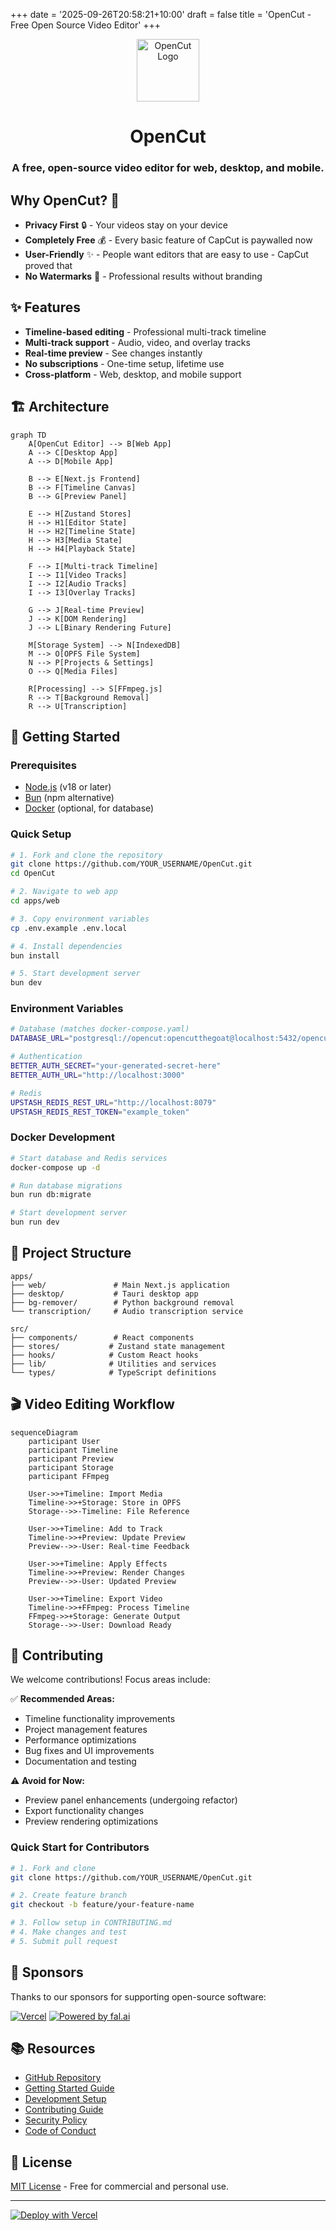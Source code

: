 +++
date = '2025-09-26T20:58:21+10:00'
draft = false
title = 'OpenCut - Free Open Source Video Editor'
+++

<div align="center">
  <img src="/logo.png" alt="OpenCut Logo" width="100" />
  <h1>OpenCut</h1>
  <h3>A free, open-source video editor for web, desktop, and mobile.</h3>
</div>

## Why OpenCut? 🎯

- **Privacy First** 🔒 - Your videos stay on your device
- **Completely Free** 💰 - Every basic feature of CapCut is paywalled now
- **User-Friendly** ✨ - People want editors that are easy to use - CapCut proved that
- **No Watermarks** 🚫 - Professional results without branding

## ✨ Features

- **Timeline-based editing** - Professional multi-track timeline
- **Multi-track support** - Audio, video, and overlay tracks
- **Real-time preview** - See changes instantly
- **No subscriptions** - One-time setup, lifetime use
- **Cross-platform** - Web, desktop, and mobile support

## 🏗️ Architecture

```mermaid
graph TD
    A[OpenCut Editor] --> B[Web App]
    A --> C[Desktop App]
    A --> D[Mobile App]

    B --> E[Next.js Frontend]
    B --> F[Timeline Canvas]
    B --> G[Preview Panel]

    E --> H[Zustand Stores]
    H --> H1[Editor State]
    H --> H2[Timeline State]
    H --> H3[Media State]
    H --> H4[Playback State]

    F --> I[Multi-track Timeline]
    I --> I1[Video Tracks]
    I --> I2[Audio Tracks]
    I --> I3[Overlay Tracks]

    G --> J[Real-time Preview]
    J --> K[DOM Rendering]
    J --> L[Binary Rendering Future]

    M[Storage System] --> N[IndexedDB]
    M --> O[OPFS File System]
    N --> P[Projects & Settings]
    O --> Q[Media Files]

    R[Processing] --> S[FFmpeg.js]
    R --> T[Background Removal]
    R --> U[Transcription]
```

## 🚀 Getting Started

### Prerequisites

- [Node.js](https://nodejs.org/en/) (v18 or later)
- [Bun](https://bun.sh/docs/installation) (npm alternative)
- [Docker](https://docs.docker.com/get-docker/) (optional, for database)

### Quick Setup

```bash
# 1. Fork and clone the repository
git clone https://github.com/YOUR_USERNAME/OpenCut.git
cd OpenCut

# 2. Navigate to web app
cd apps/web

# 3. Copy environment variables
cp .env.example .env.local

# 4. Install dependencies
bun install

# 5. Start development server
bun dev
```

### Environment Variables

```bash
# Database (matches docker-compose.yaml)
DATABASE_URL="postgresql://opencut:opencutthegoat@localhost:5432/opencut"

# Authentication
BETTER_AUTH_SECRET="your-generated-secret-here"
BETTER_AUTH_URL="http://localhost:3000"

# Redis
UPSTASH_REDIS_REST_URL="http://localhost:8079"
UPSTASH_REDIS_REST_TOKEN="example_token"
```

### Docker Development

```bash
# Start database and Redis services
docker-compose up -d

# Run database migrations
bun run db:migrate

# Start development server
bun run dev
```

## 📁 Project Structure

```
apps/
├── web/               # Main Next.js application
├── desktop/           # Tauri desktop app
├── bg-remover/        # Python background removal
└── transcription/     # Audio transcription service

src/
├── components/        # React components
├── stores/           # Zustand state management
├── hooks/            # Custom React hooks
├── lib/              # Utilities and services
└── types/            # TypeScript definitions
```

## 🎬 Video Editing Workflow

```mermaid
sequenceDiagram
    participant User
    participant Timeline
    participant Preview
    participant Storage
    participant FFmpeg

    User->>+Timeline: Import Media
    Timeline->>+Storage: Store in OPFS
    Storage-->>-Timeline: File Reference

    User->>+Timeline: Add to Track
    Timeline->>+Preview: Update Preview
    Preview-->>-User: Real-time Feedback

    User->>+Timeline: Apply Effects
    Timeline->>+Preview: Render Changes
    Preview-->>-User: Updated Preview

    User->>+Timeline: Export Video
    Timeline->>+FFmpeg: Process Timeline
    FFmpeg->>+Storage: Generate Output
    Storage-->>-User: Download Ready
```

## 🤝 Contributing

We welcome contributions! Focus areas include:

✅ **Recommended Areas:**
- Timeline functionality improvements
- Project management features
- Performance optimizations
- Bug fixes and UI improvements
- Documentation and testing

⚠️ **Avoid for Now:**
- Preview panel enhancements (undergoing refactor)
- Export functionality changes
- Preview rendering optimizations

### Quick Start for Contributors

```bash
# 1. Fork and clone
git clone https://github.com/YOUR_USERNAME/OpenCut.git

# 2. Create feature branch
git checkout -b feature/your-feature-name

# 3. Follow setup in CONTRIBUTING.md
# 4. Make changes and test
# 5. Submit pull request
```

## 🏢 Sponsors

Thanks to our sponsors for supporting open-source software:

[![Vercel](https://vercel.com/oss/program-badge.svg)](https://vercel.com/oss)
[![Powered by fal.ai](https://img.shields.io/badge/Powered%20by-fal.ai-000000?style=flat)](https://fal.ai)

## 📚 Resources

- [GitHub Repository](https://github.com/OpenCut-app/OpenCut)
- [Getting Started Guide](/docs/getting-started)
- [Development Setup](/docs/development)
- [Contributing Guide](/docs/contributing)
- [Security Policy](/docs/security)
- [Code of Conduct](/docs/code-of-conduct)

## 📄 License

[MIT License](https://github.com/OpenCut-app/OpenCut/blob/main/LICENSE) - Free for commercial and personal use.

---

[![Deploy with Vercel](https://vercel.com/button)](https://vercel.com/new/clone?repository-url=https%3A%2F%2Fgithub.com%2FOpenCut-app%2FOpenCut&project-name=opencut&repository-name=opencut)
